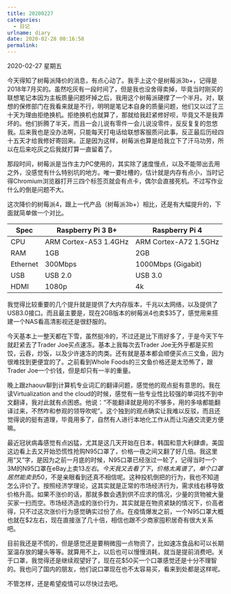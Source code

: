 ```yaml
---
title: 20200227
categories:
  - 日记
urlname: diary
date: 2020-02-28 00:16:58
permalink:
---
```

2020-02-27 星期五

今天得知了树莓派降价的消息，有点心动了。我手上这个是树莓派3b+，记得是2018年7月买的。虽然吃灰有一段时间了，但是我也没舍得卖掉，毕竟当时刚买的联想笔记本因为主板质量问题坏掉之后，我用这个树莓派硬撑了一个半月。对，联想的保修部门在我看来就是不行，明明是笔记本自身的质量问题，他们又以过了三十天为理由拒绝换机。拒绝换机也就算了，那就给我赶紧修好呗，毕竟又不是我弄坏的。他们折腾了半天，而且一会儿说有零件一会儿说没零件，反反复复的忽悠我。后来我也是没办法啊，只能每天打电话给联想客服质问此事。反正最后历经四十五天才给我修好寄回来。正是因为这样，树莓派也算是给我立下了汗马功劳，所以在后来吃灰之后我就打算一直留着了。

那段时间，树莓派是当作主力PC使用的，其实除了速度慢点，以及不能带出去用之外，没感觉有什么特别坑的地方。唯一要吐槽的，估计就是内存有点小，当时记得Chromium浏览器打开三四个标签页就会有点卡，偶尔会直接死机。不过写作业什么的倒是问题不大。

这次降价的树莓派4，跟上一代产品（树莓派3b+）相比，还是有大幅提升的，下面就简单做一个对比。

| Spec     | Raspberry Pi 3 B+     | Raspberry Pi 4        |
|----------|-----------------------|-----------------------|
| CPU      | ARM Cortex-A53 1.4GHz | ARM Cortex-A72 1.5GHz |
| RAM      | 1GB                   | 2GB                   |
| Ethernet | 300Mbps               | 1000Mbps (Gigabit)    |
| USB      | USB 2.0               | USB 3.0               |
| HDMI     | 1080p                 | 4k                    |

我觉得比较重要的几个提升就是提供了大内存版本，千兆以太网络，以及提供了USB3.0接口。而且最主要是，现在2GB版本的树莓派4也卖$35了，感觉用来搭建一个NAS看高清影视还是很舒服的。

今天基本上一整天都在下雪，虽然挺冷的，不过还是比下雨好多了，于是今天下午就赶紧去了Trader Joe买点速冻。基本上我每次去Trader Joe无外乎都是买煎饺，云吞，炒饭，以及少许速冻的肉类。还有就是基本都会顺便买点三文鱼，因为很难找到更便宜的了。之前看到Whole Foods的三文鱼价格还是太恐怖了，跟Trader Joe一个价钱，但是却只有一半的重量。

晚上跟zhaouv聊到计算机专业词汇的翻译问题，感觉他的观点挺有意思的。我在读Virtualization and the cloud的时候，感觉有一些专业性比较强的单词找不到中文翻译，我对此就有点困惑。他说：“不能翻译就是用的不够多，用的多啥都能翻译过来，不然咋和参观的领导吹呢”。这个独到的观点确实让我难以反驳，而且还觉得说的挺有道理，毕竟用多了，自然有人进行本地化工作从而让沟通交流更方便嘛。

最近冠状病毒感觉有点凶猛，尤其是这几天开始在日本，韩国和意大利肆虐。美国这边看上去又开始恐慌性抢购N95口罩了，价格一夜之间又翻了好几倍。我这里用“又”字，是因为之前一月底的时候，N95口罩已经涨过一轮了，记得当时一个3M的N95口罩在eBay上卖$13左右。今天我又去看了下，价格太离谱了，单个口罩居然能卖到$50，不是亲眼看到还真不相信呢。这种投机倒把的行为，我也不知道怎么评价了。按照经济学理论，这其实就是正常的市场经济行为，需求线右移导致价格升高。如果不涨价的话，那就多数会遇到供不应求的情况，少量的货物被大量买家一扫而空。市场经济造成的涨价行为，其实就是在物资紧缺的情况下，价高者得，只不过这次涨价行为感觉确实过份了点。在疫情爆发之前，一个N95口罩大概也就在$2左右，现在直接涨了几十倍，相信也跟不少商家囤积居奇有很大关系吧。

目前我还是不慌的，但是感觉还是要稍微囤一点物资了，比如速冻食品和可以长期室温存放的罐头等等。就算用不上，以后也可以慢慢消耗，就当是提前消费吧。关于口罩，我觉得还是继续观望好了，现在花$50买一个口罩感觉还是十分不理智的。我也问了国内的朋友，他们说口罩现在也不太容易买，看来到处都是这样呢。

不管怎样，还是希望疫情可以尽快过去吧。
